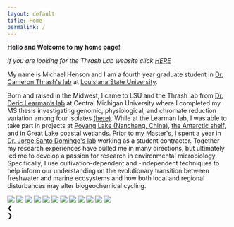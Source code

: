 ```yaml
---
layout: default
title: Home
permalink: /
---
```

**Hello and Welcome to my home page!**

_if you are looking for the Thrash Lab website click [HERE](thethrashlab.com)_

My name is Michael Henson and I am a fourth year graduate student in [Dr. Cameron Thrash's lab](thethrashlab.com) at [Louisiana State University](http://www.lsu.edu/science/biosci/).

Born and raised in the Midwest, I came to LSU and the Thrash lab from [Dr. Deric Learman’s lab](http://people.cst.cmich.edu/learm1dr/Home_Page.html) at Central Michigan University where I completed my MS thesis investigating genomic, physiological, and chromate reduction variation among four isolates [(here)](https://dx.doi.org/10.7717/peerj.1395). While at the Learman lab, I was able to take part in projects at [Poyang Lake (Nanchang, China)](https://link.springer.com/article/10.1007/s13213-015-1189-8), [the Antarctic shelf](https://dx.doi.org/10.3389/fmicb.2016.00284), and in Great Lake coastal wetlands. Prior to my Master's, I spent a year in [Dr. Jorge Santo Domingo's lab](https://www.researchgate.net/profile/Jorge_Domingo) working as a student contractor. Together my research experiences have pulled me in many directions, but ultimately led me to develop a passion for research in environmental microbiology. Specifically, I use cultivation-dependent and -independent techniques to help inform our understanding on the evolutionary transition between freshwater and marine ecosystems and how both local and regional disturbances may alter biogeochemical cycling.

<link rel="stylesheet" href="/assets/css/w3.css">
<div class="w3-content w3-display-container">
  <img class="mySlides" src="{{ site.url }}/images/2016-09-02 16.50.50.jpg">
  <img class="mySlides" src="{{ site.url }}/images/2016-09-02 16.50.50.jpg">
  <img class="mySlides" src="{{ site.url }}/images/2016-09-02 16.50.50.jpg">
  <img class="mySlides" src="{{ site.url }}/images/2016-09-02 16.50.50.jpg">
  <img class="mySlides" src="{{ site.url }}/images/2016-09-02 16.50.50.jpg">
  <img class="mySlides" src="{{ site.url }}/images/2016-09-02 16.50.50.jpg">
  <img class="mySlides" src="{{ site.url }}/images/2016-09-02 16.50.50.jpg">
  <img class="mySlides" src="{{ site.url }}/images/2016-09-02 16.50.50.jpg">
  <img class="mySlides" src="{{ site.url }}/images/2016-09-02 16.50.50.jpg">
  <img class="mySlides" src="{{ site.url }}/images/2016-09-02 16.50.50.jpg">
  <img class="mySlides" src="{{ site.url }}/images/2016-09-02 16.50.50.jpg">
  <img class="mySlides" src="{{ site.url }}/images/2016-09-02 16.50.50.jpg">
  <div class="w3-center w3-display-bottommiddle" style="width:100%">
    <div class="w3-left" onclick="plusDivs(-1)">&#10094;</div>
    <div class="w3-right" onclick="plusDivs(1)">&#10095;</div>
    <span class="w3-badge demo w3-border" onclick="currentDiv(1)"></span>
    <span class="w3-badge demo w3-border" onclick="currentDiv(2)"></span>
    <span class="w3-badge demo w3-border" onclick="currentDiv(3)"></span>
  </div>
</div>
